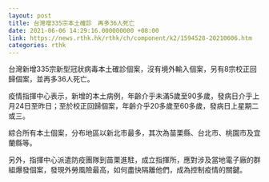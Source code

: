 ```yaml
---
layout: post
title: 台灣增335宗本土確診　再多36人死亡
date: 2021-06-06 14:29:16.000000000 +08:00
link: https://news.rthk.hk/rthk/ch/component/k2/1594528-20210606.htm
categories: rthk
---
```


台灣新增335宗新型冠狀病毒本土確診個案，沒有境外輸入個案，另有8宗校正回歸個案，並再多36人死亡。

疫情指揮中心表示，新增的本土病例，年齡介乎未滿5歲至90多歲，發病日介乎上月24日至昨日；至於校正回歸個案，年齡介乎20多歲至60多歲，發病日上星期二或三。

綜合所有本土個案，分布地區以新北市最多，其次為苗栗縣、台北市、桃園市及宜蘭縣等。

另外，指揮中心派遣防疫團隊到苗栗進駐，成立指揮所，應對涉及當地電子廠的群組爆發個案，發現外勞風險最高，如何盡快隔離他們，成為控制疫情的關鍵。
